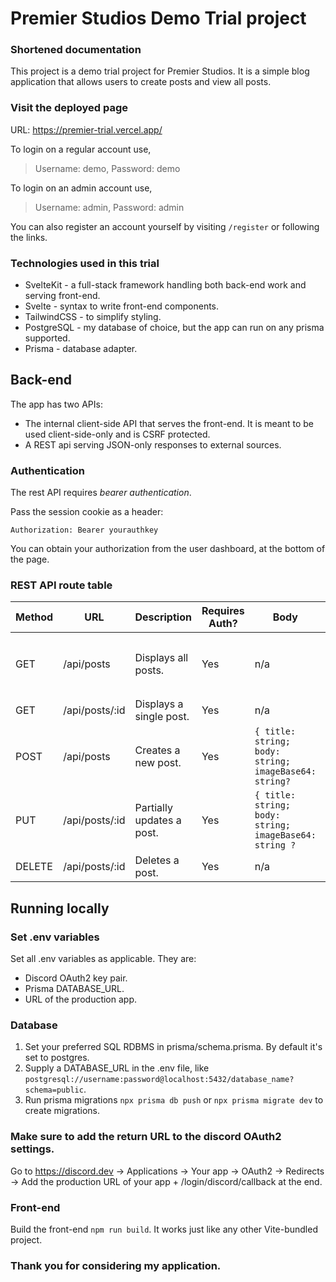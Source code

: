 # Premier Studios Demo Trial project
### Shortened documentation

This project is a demo trial project for Premier Studios. It is a simple blog application that allows users to create posts and view all posts.

### Visit the deployed page
URL: https://premier-trial.vercel.app/

To login on a regular account use,
> Username: demo, Password: demo

To login on an admin account use,
> Username: admin, Password: admin

You can also register an account yourself by visiting `/register` or following the links.

### Technologies used in this trial

- SvelteKit - a full-stack framework handling both back-end work and serving front-end.
- Svelte - syntax to write front-end components.
- TailwindCSS - to simplify styling.
- PostgreSQL - my database of choice, but the app can run on any prisma supported.
- Prisma - database adapter.

## Back-end

The app has two APIs:
- The internal client-side API that serves the front-end. It is meant to be used client-side-only and is CSRF protected.
- A REST api serving JSON-only responses to external sources.


### Authentication
The rest API requires _bearer authentication_.

Pass the session cookie as a header:

`Authorization: Bearer yourauthkey`

You can obtain your authorization from the user dashboard, at the bottom of the page.

### REST API route table

| Method | URL            | Description               | Requires Auth? | Body                                                   | Extras                                      |
|--------|----------------|---------------------------|----------------|--------------------------------------------------------|---------------------------------------------|
| GET    | /api/posts     | Displays all posts.       | Yes            | n/a                                                    | Query param `?reverse=true` reverses order. |
| GET    | /api/posts/:id | Displays a single post.   | Yes            | n/a                                                    | -                                           |
| POST   | /api/posts     | Creates a new post.       | Yes            | `{ title: string; body: string; imageBase64: string?`  | -                                           |
| PUT    | /api/posts/:id | Partially updates a post. | Yes            | `{ title: string; body: string; imageBase64: string ?` | -                                           |
| DELETE | /api/posts/:id | Deletes a post.           | Yes            | n/a                                                    | -                                           |

## Running locally

### Set .env variables
Set all .env variables as applicable. They are:
- Discord OAuth2 key pair.
- Prisma DATABASE_URL.
- URL of the production app.

### Database

1. Set your preferred SQL RDBMS in prisma/schema.prisma. By default it's set to postgres.
2. Supply a DATABASE_URL in the .env file, like `postgresql://username:password@localhost:5432/database_name?schema=public`.
3. Run prisma migrations `npx prisma db push` or `npx prisma migrate dev` to create migrations.

### Make sure to add the return URL to the discord OAuth2 settings.
Go to https://discord.dev -> Applications -> Your app -> OAuth2 -> Redirects -> Add the production URL of your app + /login/discord/callback at the end.

### Front-end

Build the front-end `npm run build`. It works just like any other Vite-bundled project.


### Thank you for considering my application.
